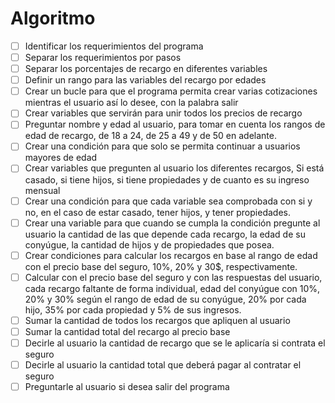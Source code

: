 # Algoritmo
- [ ] Identificar los requerimientos del programa
- [ ] Separar los requerimientos por pasos
- [ ] Separar los porcentajes de recargo en diferentes variables
- [ ] Definir un rango para las variables del recargo por edades
- [ ] Crear un bucle para que el programa permita crear varias cotizaciones mientras el usuario así lo desee, con la palabra salir
- [ ] Crear variables que servirán para unir todos los precios de recargo 
- [ ] Preguntar nombre y edad al usuario, para tomar en cuenta los rangos de edad de recargo, de 18 a 24, de 25 a 49 y de 50 en adelante.
- [ ] Crear una condición para que solo se permita continuar a usuarios mayores de edad
- [ ] Crear variables que pregunten al usuario los diferentes recargos, Si está casado, si tiene hijos, si tiene propiedades y de cuanto es su ingreso mensual
- [ ] Crear una condición para que cada variable sea comprobada con si y no, en el caso de estar casado, tener hijos, y tener propiedades.
- [ ] Crear una variable para que cuando se cumpla la condición pregunte al usuario la cantidad de las que depende cada recargo, la edad de su conyúgue, la cantidad de hijos y de 
propiedades que posea.
- [ ] Crear condiciones para calcular los recargos en base al rango de edad con el precio base del seguro, 10%, 20% y 30$, respectivamente.
- [ ] Calcular con el precio base del seguro y con las respuestas del usuario, cada recargo faltante de forma individual, edad del conyúgue con 10%, 20% y 30% según el rango de edad de su conyúgue, 20% por cada hijo, 35% por cada propiedad y 5% de sus ingresos. 
- [ ] Sumar la cantidad de todos los recargos que apliquen al usuario
- [ ] Sumar la cantidad total del recargo al precio base 
- [ ] Decirle al usuario la cantidad de recargo que se le aplicaría si contrata el seguro
- [ ] Decirle al usuario la cantidad total que deberá pagar al contratar el seguro
- [ ] Preguntarle al usuario si desea salir del programa